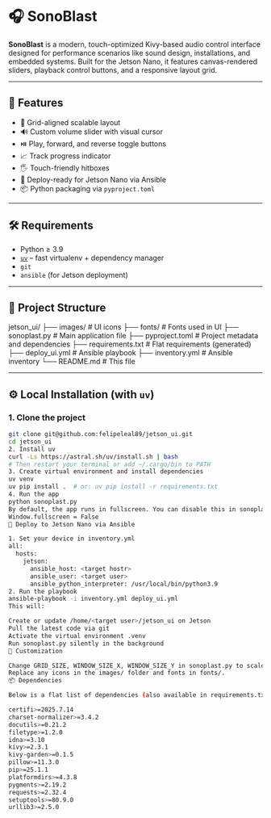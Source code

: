 # 🎧 SonoBlast

**SonoBlast** is a modern, touch-optimized Kivy-based audio control interface designed for performance scenarios like sound design, installations, and embedded systems. Built for the Jetson Nano, it features canvas-rendered sliders, playback control buttons, and a responsive layout grid.

---

## 🚀 Features

- 🧱 Grid-aligned scalable layout
- 🔊 Custom volume slider with visual cursor
- ⏯️ Play, forward, and reverse toggle buttons
- 📈 Track progress indicator
- 🖐️ Touch-friendly hitboxes
- 🤖 Deploy-ready for Jetson Nano via Ansible
- 📦 Python packaging via `pyproject.toml`

---

## 🛠️ Requirements

- Python ≥ 3.9
- [`uv`](https://github.com/astral-sh/uv) – fast virtualenv + dependency manager
- `git`
- `ansible` (for Jetson deployment)

---

## 📁 Project Structure

jetson_ui/
├── images/ # UI icons
├── fonts/ # Fonts used in UI
├── sonoplast.py # Main application file
├── pyproject.toml # Project metadata and dependencies
├── requirements.txt # Flat requirements (generated)
├── deploy_ui.yml # Ansible playbook
├── inventory.yml # Ansible inventory
└── README.md # This file


---

## ⚙️ Local Installation (with `uv`)

### 1. Clone the project

```bash
git clone git@github.com:felipeleal89/jetson_ui.git
cd jetson_ui
2. Install uv
curl -Ls https://astral.sh/uv/install.sh | bash
# Then restart your terminal or add ~/.cargo/bin to PATH
3. Create virtual environment and install dependencies
uv venv
uv pip install .  # or: uv pip install -r requirements.txt
4. Run the app
python sonoplast.py
By default, the app runs in fullscreen. You can disable this in sonoplast.py:
Window.fullscreen = False
🤖 Deploy to Jetson Nano via Ansible

1. Set your device in inventory.yml
all:
  hosts:
    jetson:
      ansible_host: <target hostr>
      ansible_user: <target user>
      ansible_python_interpreter: /usr/local/bin/python3.9
2. Run the playbook
ansible-playbook -i inventory.yml deploy_ui.yml
This will:

Create or update /home/<target user>/jetson_ui on Jetson
Pull the latest code via git
Activate the virtual environment .venv
Run sonoplast.py silently in the background
🔧 Customization

Change GRID_SIZE, WINDOW_SIZE_X, WINDOW_SIZE_Y in sonoplast.py to scale the layout.
Replace any icons in the images/ folder and fonts in fonts/.
📦 Dependencies

Below is a flat list of dependencies (also available in requirements.txt):

certifi>=2025.7.14
charset-normalizer>=3.4.2
docutils>=0.21.2
filetype>=1.2.0
idna>=3.10
kivy>=2.3.1
kivy-garden>=0.1.5
pillow>=11.3.0
pip>=25.1.1
platformdirs>=4.3.8
pygments>=2.19.2
requests>=2.32.4
setuptools>=80.9.0
urllib3>=2.5.0
